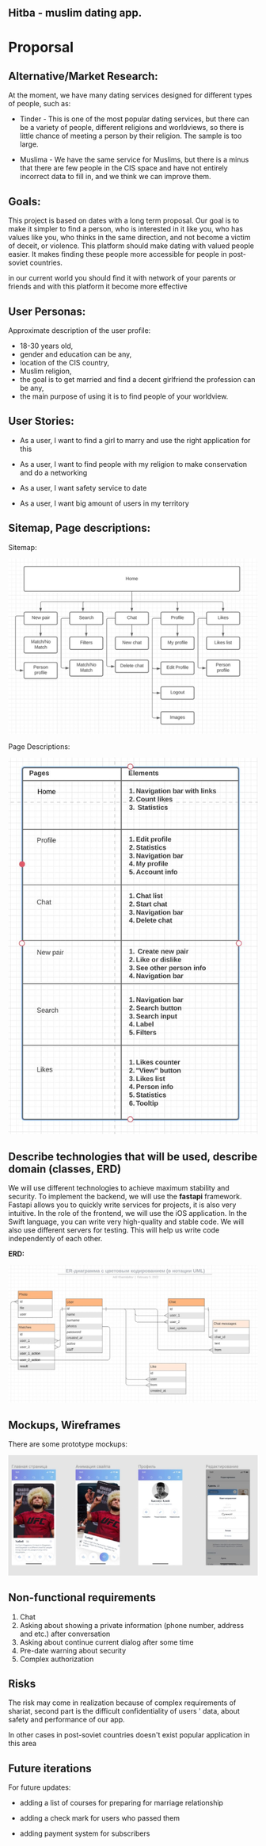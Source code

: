## Hitba -  muslim dating app.

# Proporsal


## Alternative/Market Research:

At the moment, we have many dating services designed for different types of people, such as:

 - Tinder - This is one of the most popular dating services, but there
   can be a variety of people, different religions and worldviews, so
   there is little chance of meeting a person by their religion. The
   sample is too large.
   
  - Muslima - We have the same service for Muslims, but there is a minus
that there are few people in the CIS space and have not entirely
incorrect data to fill in, and we think we can improve them.

## Goals:

This project is based on dates with a long term proposal. Our goal is to make it simpler to find a person, who is interested in it like you, who has values like you, who thinks in the same direction, and not become a victim of deceit, or violence. This platform should make dating with valued people easier. It makes finding these people more accessible for people in post-soviet countries.

in our current world you should find it with network of your parents or friends and with this platform it become more effective

## User Personas:

Approximate description of the user profile: 

 - 18-30 years old,  
 - gender and education can be any,  
 - location of the CIS country,  
 - Muslim religion,  
 - the goal is to get married and find a
   decent girlfriend the profession can be any,  
 - the main purpose of
   using it is to find people of your worldview.

## User Stories:

 - As a user, I want to find a girl to marry and use the right
   application for this
   
 -  As a user, I want to find people with my religion to make
   conservation and do a networking
   
 - As a user, I want safety service to date
   
  - As a user, I want big amount of users in my territory

## Sitemap, Page descriptions:

  

Sitemap:

  ![Sitemap](/photos/sitemap.jpeg)



Page Descriptions:

![Pages](/photos/pages.jpeg)

  

  

## Describe technologies that will be used, describe domain (classes, ERD)

We will use different technologies to achieve maximum stability and security. To implement the backend, we will use the **fastapi** framework. Fastapi allows you to quickly write services for projects, it is also very intuitive. In the role of the frontend, we will use the iOS application. In the Swift language, you can write very high-quality and stable code. We will also use different servers for testing. This will help us write code independently of each other.

**ERD:**

![ERD](/photos/erd.jpeg)



## Mockups, Wireframes

  There are some prototype mockups: 
  
  ![mockups](/photos/mockup.jpeg)


## Non-functional requirements

 1. Chat
 2. Asking about showing a private information (phone number, address and    etc.) after conversation
 3. Asking about continue current dialog after some time
 4. Pre-date warning about security
 5. Complex authorization

## Risks

The risk may come in realization because of complex requirements of shariat, second part is the difficult confidentiality of users ' data, about safety and performance of our app.

In other cases in post-soviet countries doesn't exist popular application in this area

## Future iterations

For future updates:

 - adding a list of courses for preparing for marriage relationship
   
 - adding a check mark for users who passed them
   
 - adding payment system for subscribers

